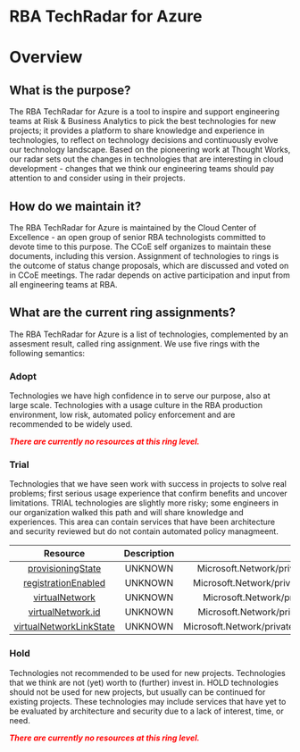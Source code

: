 
RBA TechRadar for Azure
=======================

# Overview

## What is the purpose?


The RBA TechRadar for Azure is a tool to inspire and support engineering teams at Risk & Business Analytics to pick the best technologies for new projects; it provides a platform to share knowledge and experience in technologies, to reflect on technology decisions and continuously evolve our technology landscape.  Based on the pioneering work at Thought Works, our radar sets out the changes in technologies that are interesting in cloud development - changes that we think our engineering teams should pay attention to and consider using in their projects.
## How do we maintain it?


The RBA TechRadar for Azure is maintained by the Cloud Center of Excellence - an open group of senior RBA technologists committed to devote time to this purpose.  The CCoE self organizes to maintain these documents, including this version.  Assignment of technologies to rings is the outcome of status change proposals, which are discussed and voted on in CCoE meetings.  The radar depends on active participation and input from all engineering teams at RBA.
## What are the current ring assignments?


The RBA TechRadar for Azure is a list of technologies, complemented by an assesment result, called ring assignment.  We use five rings with the following semantics:
### Adopt


Technologies we have high confidence in to serve our purpose, also at large scale.  Technologies with a usage culture in the RBA production environment, low risk, automated policy enforcement and are recommended to be widely used.  
  
***<font color="red"> There are currently no resources at this ring level. </font>***
### Trial


Technologies that we have seen work with success in projects to solve real problems;  first serious usage experience that confirm benefits and uncover limitations.  TRIAL technologies are slightly more risky; some engineers in our organization walked this path and will share knowledge and experiences.  This area can contain services that have been architecture and security reviewed but do not contain automated policy managmeent.  

|Resource|Description|Path|Status|
| :---: | :---: | :---: | :---: |
|[provisioningState](https://github.com/openrba/python-azure-techradar/Microsoft.Network/privateDnsZones/virtualNetworkLinks/provisioningState/README.md)|UNKNOWN|Microsoft.Network/privateDnsZones/virtualNetworkLinks/provisioningState|TRIAL|
|[registrationEnabled](https://github.com/openrba/python-azure-techradar/Microsoft.Network/privateDnsZones/virtualNetworkLinks/registrationEnabled/README.md)|UNKNOWN|Microsoft.Network/privateDnsZones/virtualNetworkLinks/registrationEnabled|TRIAL|
|[virtualNetwork](https://github.com/openrba/python-azure-techradar/Microsoft.Network/privateDnsZones/virtualNetworkLinks/virtualNetwork/README.md)|UNKNOWN|Microsoft.Network/privateDnsZones/virtualNetworkLinks/virtualNetwork|TRIAL|
|[virtualNetwork.id](https://github.com/openrba/python-azure-techradar/Microsoft.Network/privateDnsZones/virtualNetworkLinks/virtualNetwork.id/README.md)|UNKNOWN|Microsoft.Network/privateDnsZones/virtualNetworkLinks/virtualNetwork.id|TRIAL|
|[virtualNetworkLinkState](https://github.com/openrba/python-azure-techradar/Microsoft.Network/privateDnsZones/virtualNetworkLinks/virtualNetworkLinkState/README.md)|UNKNOWN|Microsoft.Network/privateDnsZones/virtualNetworkLinks/virtualNetworkLinkState|TRIAL|

### Hold


Technologies not recommended to be used for new projects. Technologies that we think are not (yet) worth to (further) invest in.  HOLD technologies should not be used for new projects, but usually can be continued for existing projects.  These technologies may include services that have yet to be evaluated by architecture and security due to a lack of interest, time, or need.  
  
***<font color="red"> There are currently no resources at this ring level. </font>***